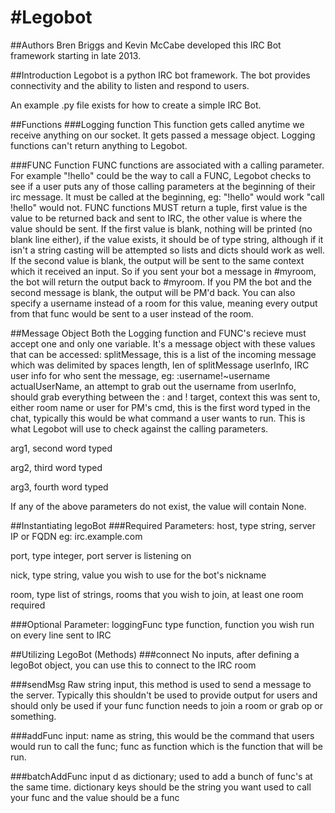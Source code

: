 #Legobot
=======
##Authors
Bren Briggs and Kevin McCabe developed this IRC Bot framework starting in late 2013.

##Introduction
Legobot is a python IRC bot framework.  The bot provides connectivity and the ability to listen and respond to users.

An example .py file exists for how to create a simple IRC Bot.

##Functions
###Logging function
This function gets called anytime we receive anything on our socket.  It gets passed a message object. Logging functions can't return anything to Legobot.

###FUNC Function
FUNC functions are associated with a calling parameter.  For example "!hello" could be the way to call a FUNC, Legobot checks to see if a user puts any of those calling parameters at the beginning of their irc message.  It must be called at the beginning, eg: "!hello" would work "call !hello" would not.  FUNC functions MUST return a tuple, first value is the value to be returned back and sent to IRC, the other value is where the value should be sent. If the first value is blank, nothing will be printed (no blank line either), if the value exists, it should be of type string, although if it isn't a string casting will be attempted so lists and dicts should work as well.  If the second value is blank, the output will be sent to the same context which it received an input.  So if you sent your bot a message in #myroom, the bot will return the output back to #myroom.  If you PM the bot and the second message is blank, the output will be PM'd back.  You can also specify a username instead of a room for this value, meaning every output from that func would be sent to a user instead of the room.

##Message Object
Both the Logging function and FUNC's recieve must accept one and only one variable. It's a message object with these values that can be accessed:
splitMessage, this is a list of the incoming message which was delimited by spaces
length, len of splitMessage
userInfo, IRC user info for who sent the message, eg: :username!~username
actualUserName, an attempt to grab out the username from userInfo, should grab everything between the : and !
target, context this was sent to, either room name or user for PM's
cmd, this is the first word typed in the chat, typically this would be what command a user wants to run.  This is what Legobot will use to check against the calling parameters.

arg1, second word typed

arg2, third word typed

arg3, fourth word typed

If any of the above parameters do not exist, the value will contain None.

##Instantiating legoBot
###Required Parameters:
host, type string, server IP or FQDN eg: irc.example.com

port, type integer, port server is listening on

nick, type string, value you wish to use for the bot's nickname

room, type list of strings, rooms that you wish to join, at least one room required

###Optional Parameter:
loggingFunc type function, function you wish run on every line sent to IRC
 
##Utilizing LegoBot (Methods)
###connect
No inputs, after defining a legoBot object, you can use this to connect to the IRC room
		
###sendMsg
Raw string input, this method is used to send a message to the server.  Typically this shouldn't be used to provide output for users and should only be used if your func function needs to join a room or grab op or something.
		
###addFunc
input: name as string, this would be the command that users would run to call the func; func as function which is the function that will be run.
		
###batchAddFunc
input d as dictionary; used to add a bunch of func's at the same time.  dictionary keys should be the string you want used to call your func and the value should be a func
		
